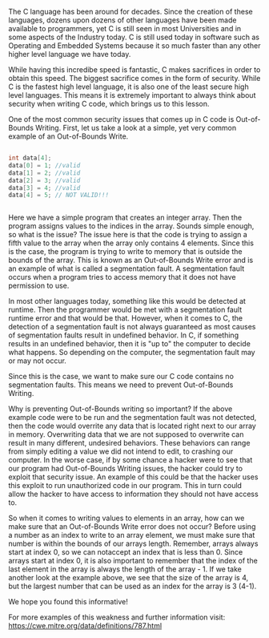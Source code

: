 The C language has been around for decades. Since the creation of these 
languages, dozens upon dozens of other languages have been made available to programmers, 
yet C is still seen in most Universities and in some aspects of the Industry today. 
C is still used today in software such as Operating and Embedded Systems because it so 
much faster than any other higher level language we have today. 

While having this incredibe speed is fantastic, C makes sacrifices in order to obtain this
speed. The biggest sacrifice comes in the form of security. While C is the fastest high
level language, it is also one of the least secure high level languages. This means it is
extremely important to always think about security when writing C code, which brings us to this lesson. 

One of the most common security issues that comes up in C code is Out-of-Bounds Writing. 
First, let us take a look at a simple, yet very common example of an Out-of-Bounds Write.

```C

int data[4];
data[0] = 1; //valid
data[1] = 2; //valid
data[2] = 3; //valid
data[3] = 4; //valid
data[4] = 5; // NOT VALID!!!



```

Here we have a simple program that creates an integer array. Then the program assigns values to the indices in the array. 
Sounds simple enough, so what is the issue? The issue here is that the code is trying to assign a fifth value to the array when the array only contains 4 elements. 
Since this is the case, the program is trying to write to memory that is outside the bounds of the array. This is known as
an Out-of-Bounds Write error and is an example of what is called a segmentation fault. A segmentation fault occurs when a program tries to access
memory that it does not have permission to use. 

In most other languages today, something like this would be detected at runtime. Then the programmer
would be met with a segmentation fault runtime error and that would be that. However, when it comes to C, the detection of a segmentation fault 
is not always guaranteed as most causes of segmentation faults result in undefined behavior. In C, if something results in an undefined behavior, 
then it is "up to" the computer to decide what happens. So depending on the computer, the segmentation fault may or may not occur. 

Since this is the case, we want to make sure our C code contains no segmentation faults. This means we need to prevent Out-of-Bounds Writing. 

Why is preventing Out-of-Bounds writing so important? If the above example code were to be run and the segmentation fault was not detected, then the code would
overrite any data that is located right next to our array in memory. Overwriting data that we are not supposed to overwrite can result in many different, undesired behaviors. 
These behaviors can range from simply editing a value we did not intend to edit, to crashing our computer. In the worse case, if by some chance a hacker were to see that our program had Out-of-Bounds Writing issues, the hacker could try to exploit that security issue. An example of this could
be that the hacker uses this exploit to run unauthorized code in our program. This in turn could allow the hacker to have access to information they should not have access to. 

So when it comes to writing values to elements in an array, how can we make sure that an Out-of-Bounds Write error does not occur? Before using a number as an index to write to an array element, we must make sure that number is within the bounds of our arrays length. Remember, arrays always start at index 0, so we can notaccept an index that is less than 0. Since arrays start at index 0, it is also important to remember that the index of the last element in the array is always the length of the array - 1. If we take another look at the example above, we see that the size of the array is 4, but the largest number that can be used as an index for the array is 3 (4-1). 

We hope you found this informative!



For more examples of this weakness and further information visit: <https://cwe.mitre.org/data/definitions/787.html>


